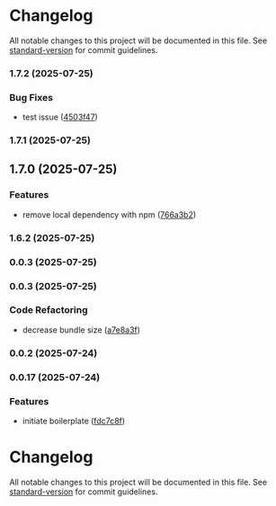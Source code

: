 # Changelog

All notable changes to this project will be documented in this file. See [standard-version](https://github.com/conventional-changelog/standard-version) for commit guidelines.

### 1.7.2 (2025-07-25)


### Bug Fixes

* test issue ([4503f47](https://github.com/montasim/mime-types-lite/commit/4503f475b794f832ce2377c1909aa031864ecd16))

### 1.7.1 (2025-07-25)

## 1.7.0 (2025-07-25)


### Features

* remove local dependency with npm ([766a3b2](https://github.com/montasim/mime-types-lite/commit/766a3b2748ebe5168f6d6df6f13faf9b0e370370))

### 1.6.2 (2025-07-25)

### 0.0.3 (2025-07-25)

### 0.0.3 (2025-07-25)


### Code Refactoring

* decrease bundle size ([a7e8a3f](https://github.com/montasim/client-parser/commit/a7e8a3f11331b311100b6ee5f33f5135da0d31a5))

### 0.0.2 (2025-07-24)

### 0.0.17 (2025-07-24)


### Features

* initiate boilerplate ([fdc7c8f](https://github.com/montasim/client-parser/commit/fdc7c8feae49cbf3094ac1213b7c21b972a9ab4a))

# Changelog

All notable changes to this project will be documented in this file. See [standard-version](https://github.com/conventional-changelog/standard-version) for commit guidelines.

